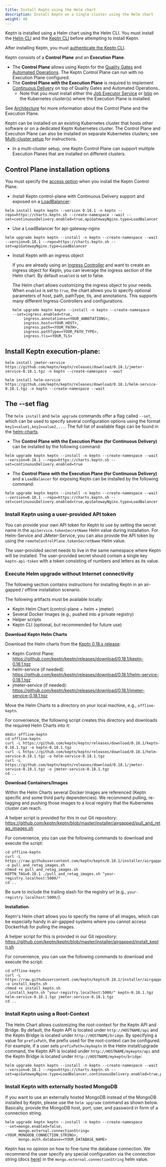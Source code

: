```yaml
---
title: Install Keptn using the Helm chart
description: Install Keptn on a single cluster using the Helm chart
weight: 40
---
```


Keptn is installed using a Helm chart using the Helm CLI.
You must install the [Helm CLI](https://helm.sh)
and the [Keptn CLI](../cli-install)
before attempting to install Keptn.

After installing Keptn,
you must [authenticate the Keptn CLI](../authenticate-cli-bridge/#authenticate-keptn-cli). 

Keptn consists of a **Control Plane** and an **Execution Plane**.

* The **Control Plane** allows using Keptn for the [Quality Gates](../../concepts/quality_gates/)
  and [Automated Operations](../../concepts/automated_operations/).
  The Keptn Control Plane can run with no Execution Plane configured.
* The **Control Plane with the Execution Plane** is required to implement
  [Continuous Delivery](../../concepts/delivery/)
  on top of Quality Gates and Automated Operations..
  * Note that you must install either the
  [Job Executor Service](https://artifacthub.io/packages/keptn/keptn-integrations/job-executor-service)
  or [Istio](https://istio.io) on the Kubernetes cluster(s) where the Execution Plane is installed.

See [Architecture](../../concepts/architecture) for more information
about the Control Plane and the Execution Plane.

Keptn can be installed on an existing Kubernetes cluster that hosts other software
or on a dedicated Keptn Kubernetes cluster.
The Control Plane and Execution Plane can also be installed on separate Kubernetes clusters;
see [Multi-cluster setup](../multi-cluster) for instructions.
* In a multi-cluster setup, one Keptn Control Plane can support multiple Execution Planes
that are installed on different clusters.

## Control Plane installation options

You must specify the [access option](../access) when you install
the Keptn Control Plane.

* Install Keptn control-plane with Continuous Delivery support and exposed on a [LoadBalancer](../access/#option-1-expose-keptn-via-a-loadbalancer):

```
helm install keptn keptn --version 0.18.1 -n keptn --repo=https://charts.keptn.sh --create-namespace --wait --set=continuousDelivery.enabled=true,apiGatewayNginx.type=LoadBalancer
```

* Use a LoadBalancer for api-gateway-nginx

```console
helm upgrade keptn keptn --install -n keptn --create-namespace --wait --version=0.18.1 --repo=https://charts.keptn.sh --set=apiGatewayNginx.type=LoadBalancer
```

* Install Keptn with an ingress object

  If you are already using an [Ingress Controller](../access/#option-3-expose-keptn-via-an-ingress)
  and want to create an ingress object for Keptn,
  you can leverage the ingress section of the Helm chart. By default `enabled` is set to false.

  The Helm chart allows customizing the ingress object to your needs.
  When `enabled` is set to `true`, the chart allows you to specify optional parameters
  of host, path, pathType, tls, and annotations.
  This supports many different Ingress-Controllers and configurations.

  ```console
  helm upgrade keptn keptn --install -n keptn --create-namespace
  --set=ingress.enabled=true,
       ingress.annotations=<YOUR_ANNOTATIONS>,
       ingress.host=<YOUR_HOST>,
       ingress.path=<YOUR_PATH>,
       ingress.pathType=<YOUR_PATH_TYPE>,  
       ingress.tls=<YOUR_TLS>
  ```

## Install Keptn execution-plane:

```
helm install jmeter-service https://github.com/keptn/keptn/releases/download/0.18.1/jmeter-service-0.18.1.tgz -n keptn --create-namespace --wait

helm install helm-service https://github.com/keptn/keptn/releases/download/0.18.1/helm-service-0.18.1.tgz -n keptn --create-namespace --wait
```

## The --set flag

The `helm install` and `helm upgrade` commands offer a flag called `--set`,
which can be used to specify several configuration options using the format `key1=value1,key2=value2,...`.
The full list of available flags can be found
in the [helm-charts](https://github.com/keptn/keptn/tree/master/installer/manifests/keptn).

* The **Control Plane with the Execution Plane (for Continuous Delivery)**
can be installed by the following command:
```console
helm upgrade keptn keptn --install -n keptn --create-namespace --wait --version=0.18.1 --repo=https://charts.keptn.sh --set=continuousDelivery.enabled=true
```

* The **Control Plane with the Execution Plane (for Continuous Delivery)** and a `LoadBalancer` for exposing Keptn can be installed by the following command:
```console
helm upgrade keptn keptn --install -n keptn --create-namespace --wait --version=0.18.1 --repo=https://charts.keptn.sh --set=continuousDelivery.enabled=true,apiGatewayNginx.type=LoadBalancer
```

### Install Keptn using a user-provided API token

You can provide your own API token for Keptn to use by setting the secret name
in the `apiService.tokenSecretName` Helm value during installation.
For Helm-Service and JMeter-Service,
you can also provide the API token by using the `remoteControlPlane.tokenSecretName` Helm value.

The user-provided secret needs to live in the same namespace where Keptn will be installed.
The user-provided secret should contain a single key `keptn-api-token`
with a token consisting of numbers and letters as its value.

### Execute Helm upgrade without Internet connectivity

The following section contains instructions for installing Keptn in an air-gapped / offline installation scenario.

The following artifacts must be available locally:

* Keptn Helm Chart (control-plane + helm + jmeter)
* Several Docker Images (e.g., pushed into a private registry)
* Helper scripts
* Keptn CLI (optional, but recommended for future use)

**Download Keptn Helm Charts**

Download the Helm charts from the [Keptn 0.18.x release](https://github.com/keptn/keptn/releases/tag/0.18.1):

* Keptn Control Plane: https://github.com/keptn/keptn/releases/download/0.18.1/keptn-0.18.1.tgz
* helm-service (if needed): https://github.com/keptn/keptn/releases/download/0.18.1/helm-service-0.18.1.tgz
* jmeter-service (if needed): https://github.com/keptn/keptn/releases/download/0.18.1/jmeter-service-0.18.1.tgz

Move the Helm Charts to a directory on your local machine, e.g., `offline-keptn`.

For convenience, the following script creates this directory and downloads the required Helm Charts into it:

```console
mkdir offline-keptn
cd offline-keptn
curl -L https://github.com/keptn/keptn/releases/download/0.18.1/keptn-0.18.1.tgz -o keptn-0.18.1.tgz
curl -L https://github.com/keptn/keptn/releases/download/0.18.1/helm-service-0.18.1.tgz -o helm-service-0.18.1.tgz
curl -L https://github.com/keptn/keptn/releases/download/0.18.1/jmeter-service-0.18.1.tgz -o jmeter-service-0.18.1.tgz
cd ..
```

**Download Containers/Images**

Within the Helm Charts several Docker Images are referenced (Keptn specific and some third party dependencies).
We recommend pulling, re-tagging and pushing those images to a local registry that the Kubernetes cluster can reach.

A helper script is provided for this in our Git repository: https://github.com/keptn/keptn/blob/master/installer/airgapped/pull_and_retag_images.sh

For convenience, you can use the following commands to download and execute the script:

```console
cd offline-keptn
curl -L https://raw.githubusercontent.com/keptn/keptn/0.18.1/installer/airgapped/pull_and_retag_images.sh -o pull_and_retag_images.sh
chmod +x pull_and_retag_images.sh
KEPTN_TAG=0.18.1 ./pull_and_retag_images.sh "your-registry.localhost:5000/"
cd ..
```

Be sure to include the trailing slash for the registry url (e.g., `your-registry.localhost:5000/`).

**Installation**

Keptn's Helm chart allows you to specify the name of all images, which can be especially handy in air-gapped systems where you cannot access DockerHub for pulling the images.

A helper script for this is provided in our Git repository: https://github.com/keptn/keptn/blob/master/installer/airgapped/install_keptn.sh

For convenience, you can use the following commands to download and execute the script:

```console
cd offline-keptn
curl -L https://raw.githubusercontent.com/keptn/keptn/0.18.1/installer/airgapped/install_keptn.sh -o install_keptn.sh
chmod +x install_keptn.sh
./install_keptn.sh "your-registry.localhost:5000/" keptn-0.18.1.tgz helm-service-0.18.1.tgz jmeter-service-0.18.1.tgz
cd ..
```

### Install Keptn using a Root-Context

The Helm Chart allows customizing the root-context for the Keptn API and Bridge.
By default, the Keptn API is located under `http://HOSTNAME/api` and the Keptn Bridge is located under `http://HOSTNAME/bridge`.
By specifying a value for `prefixPath`, the prefix used for the root-context can be configured.
For example, if a user sets `prefixPath=/mykeptn` in the Helm install/upgrade command,
the Keptn API is located under `http://HOSTNAME/mykeptn/api` and the Keptn Bridge is located under `http://HOSTNAME/mykeptn/bridge`:

```console
helm upgrade keptn keptn --install -n keptn --create-namespace --wait --version=0.18.1 --repo=https://charts.keptn.sh --set=apiGatewayNginx.type=LoadBalancer,continuousDelivery.enabled=true,prefixPath=/mykeptn
```

### Install Keptn with externally hosted MongoDB

If you want to use an externally hosted MongoDB instead of the MongoDB installed by Keptn, please use the `helm upgrade` command as shown below. Basically, provide the MongoDB host, port, user, and password in form of a connection string.

```console
helm upgrade keptn keptn --install -n keptn --create-namespace
--set=mongo.enabled=false,
      mongo.external.connectionString=<YOUR_MONGODB_CONNECTION_STRING>,
      mongo.auth.database=<YOUR_DATABASE_NAME>
```

Keptn has no opinion on how to fine-tune the database connection. We recommend the user specify any special configuration via the connection string (docs [here](https://www.mongodb.com/docs/manual/reference/connection-string/)) in the `mongo.external.connectionString` helm value.
